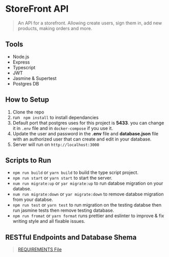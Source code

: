 # StoreFront API
> An API for a storefront. Allowing create users, sign them in, add new products, making orders and more.

## Tools
- Node.js
- Express
- Typescript
- JWT
- Jasmine & Supertest
- Postgres DB

## How to Setup
1) Clone the repo
2) run  ` npm install` to install dependancies
3) Default port that postgres uses for this project is **5433**. you can change it in `.env` file and in `docker-compose` if you use it.
4) Update the user and password in the **.env** file and **database.json** file with an authorized user that can create and edit in your database.
5) Server will run on `http://localhost:3000`

## Scripts to Run
- `npm run build` or `yarn build` to build the type script project.
- `npm run start` or `yarn start` to start the server.
- `num run migrate:up` or `yar migrate:up` to run databse migration on your databse.
- `num run migrate:down` or `yar migrate:down` to remove databse migration from your databse.
- `npm run test` or `yarn test` to run migration on the testing databse then run jasmine tests then remove testing database.
- `npm run fromat` or `yarn format` runs prettier and eslinter to improve & fix writing style and all fixable issues.

## RESTful Endpoints and Database Shema
> [REQUIREMENTS File](md/REQUIREMENTS.md)
